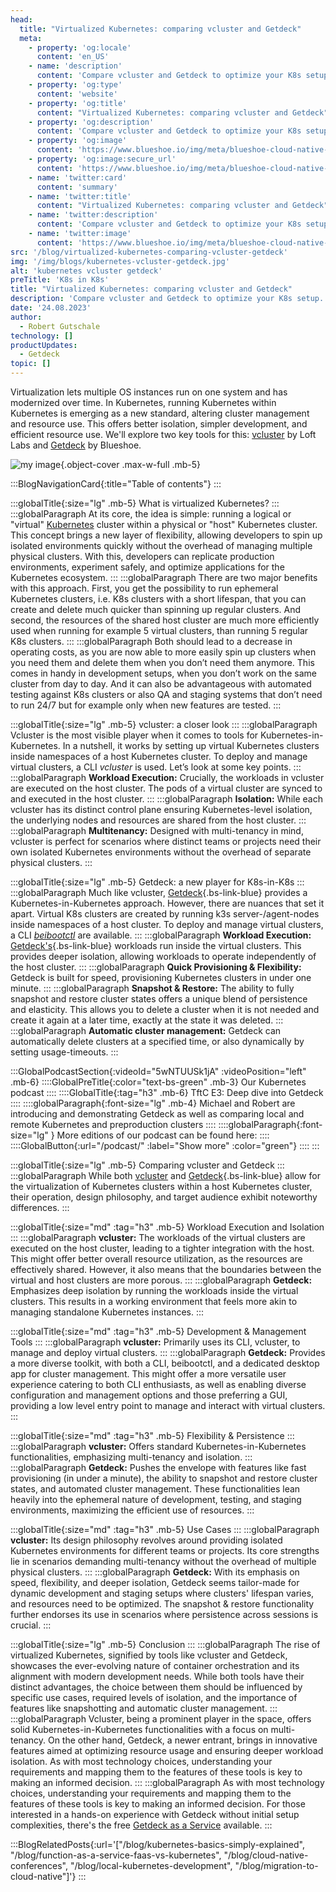 ```yaml
---
head:
  title: "Virtualized Kubernetes: comparing vcluster and Getdeck"
  meta:
    - property: 'og:locale'
      content: 'en_US'
    - name: 'description'
      content: 'Compare vcluster and Getdeck to optimize your K8s setup. Learn how virtualized K8s boosts resource use, reduces costs, and streamlines development.'
    - property: 'og:type'
      content: 'website'
    - property: 'og:title'
      content: "Virtualized Kubernetes: comparing vcluster and Getdeck"
    - property: 'og:description'
      content: 'Compare vcluster and Getdeck to optimize your K8s setup. Learn how virtualized K8s boosts resource use, reduces costs, and streamlines development.'
    - property: 'og:image'
      content: 'https://www.blueshoe.io/img/meta/blueshoe-cloud-native-devlopment.png'
    - property: 'og:image:secure_url'
      content: 'https://www.blueshoe.io/img/meta/blueshoe-cloud-native-devlopment.png'
    - name: 'twitter:card'
      content: 'summary'
    - name: 'twitter:title'
      content: "Virtualized Kubernetes: comparing vcluster and Getdeck"
    - name: 'twitter:description'
      content: 'Compare vcluster and Getdeck to optimize your K8s setup. Learn how virtualized K8s boosts resource use, reduces costs, and streamlines development.'
    - name: 'twitter:image'
      content: 'https://www.blueshoe.io/img/meta/blueshoe-cloud-native-devlopment.png'
src: '/blog/virtualized-kubernetes-comparing-vcluster-getdeck'
img: '/img/blogs/kubernetes-vcluster-getdeck.jpg'
alt: 'kubernetes vcluster getdeck'
preTitle: 'K8s in K8s'
title: "Virtualized Kubernetes: comparing vcluster and Getdeck"
description: 'Compare vcluster and Getdeck to optimize your K8s setup. Learn how virtualized K8s boosts resource use, reduces costs, and streamlines development.'
date: '24.08.2023'
author:
  - Robert Gutschale
technology: []
productUpdates:
  - Getdeck
topic: []
---
```

Virtualization lets multiple OS instances run on one system and has modernized over time. In Kubernetes, running Kubernetes within Kubernetes is emerging as a new standard, altering cluster management and resource use. This offers better isolation, simpler development, and efficient resource use. We'll explore two key tools for this: <a href="https://www.vcluster.com/" class="text-bs-blue hover:underline hover:decoration-bs-blue hover:decoration-solid" target="_blank">vcluster</a> by Loft Labs and <a href="https://getdeck.dev/" class="text-bs-blue hover:underline hover:decoration-bs-blue hover:decoration-solid" target="_blank">Getdeck</a> by Blueshoe.
<!--more-->

![my image](/img/blogs/kubernetes-vcluster-getdeck.jpg){.object-cover .max-w-full .mb-5}

:::BlogNavigationCard{:title="Table of contents"}
:::

:::globalTitle{:size="lg" .mb-5}
What is virtualized Kubernetes?
:::
:::globalParagraph
At its core, the idea is simple: running a logical or "virtual" <a href="https://kubernetes.io/de/docs/concepts/overview/what-is-kubernetes/" class="text-bs-blue hover:underline hover:decoration-bs-blue hover:decoration-solid" target="_blank">Kubernetes</a> cluster within a physical or "host" Kubernetes cluster. This concept brings a new layer of flexibility, allowing developers to spin up isolated environments quickly without the overhead of managing multiple physical clusters. With this, developers can replicate production environments, experiment safely, and optimize applications for the Kubernetes ecosystem.
:::
:::globalParagraph
There are two major benefits with this approach. First, you get the possibility to run ephemeral Kubernetes clusters, i.e. K8s clusters with a short lifespan, that you can create and delete much quicker than spinning up regular clusters. And second, the resources of the shared host cluster are much more efficiently used when running for example 5 virtual clusters, than running 5 regular K8s clusters.
:::
:::globalParagraph
Both should lead to a decrease in operating costs, as you are now able to more easily spin up clusters when you need them and delete them when you don’t need them anymore. This comes in handy in development setups, when you don’t work on the same cluster from day to day. And it can also be advantageous with automated testing against K8s clusters or also QA and staging systems that don’t need to run 24/7 but for example only when new features are tested.
:::

:::globalTitle{:size="lg" .mb-5}
vcluster: a closer look
:::
:::globalParagraph
Vcluster is the most visible player when it comes to tools for Kubernetes-in-Kubernetes. In a nutshell, it works by setting up virtual Kubernetes clusters inside namespaces of a host Kubernetes cluster. To deploy and manage virtual clusters, a CLI _vcluster_ is used. Let’s look at some key points.
:::
:::globalParagraph
**Workload Execution:** Crucially, the workloads in vcluster are executed on the host cluster. The pods of a virtual cluster are synced to and executed in the host cluster.
:::
:::globalParagraph
**Isolation:** While each vcluster has its distinct control plane ensuring Kubernetes-level isolation, the underlying nodes and resources are shared from the host cluster.
:::
:::globalParagraph
**Multitenancy:** Designed with multi-tenancy in mind, vcluster is perfect for scenarios where distinct teams or projects need their own isolated Kubernetes environments without the overhead of separate physical clusters.
:::

:::globalTitle{:size="lg" .mb-5}
Getdeck: a new player for K8s-in-K8s
:::
:::globalParagraph
Much like vcluster, [Getdeck](/products){.bs-link-blue} provides a Kubernetes-in-Kubernetes approach. However, there are nuances that set it apart. Virtual K8s clusters are created by running k3s server-/agent-nodes inside namespaces of a host cluster. To deploy and manage virtual clusters, a CLI _<a href="https://github.com/Getdeck/beiboot" class="text-bs-blue hover:underline hover:decoration-bs-blue hover:decoration-solid" target="_blank">beibootctl</a>_ are available.
:::
:::globalParagraph
**Workload Execution:**  [Getdeck's](/products){.bs-link-blue} workloads run inside the virtual clusters. This provides deeper isolation, allowing workloads to operate independently of the host cluster.
:::
:::globalParagraph
**Quick Provisioning & Flexibility:** Getdeck is built for speed, provisioning Kubernetes clusters in under one minute.
:::
:::globalParagraph
**Snapshot & Restore:** The ability to fully snapshot and restore cluster states offers a unique blend of persistence and elasticity. This allows you to delete a cluster when it is not needed and create it again at a later time, exactly at the state it was deleted.
:::
:::globalParagraph
**Automatic cluster management:** Getdeck can automatically delete clusters at a specified time, or also dynamically by setting usage-timeouts.
:::


:::GlobalPodcastSection{:videoId="5wNTUUSk1jA" :videoPosition="left" .mb-6}
::::GlobalPreTitle{:color="text-bs-green" .mb-3}
Our Kubernetes podcast
::::
::::GlobalTitle{:tag="h3" .mb-6}
TftC E3: Deep dive into Getdeck
::::
::::globalParagraph{:font-size="lg" .mb-4}
Michael and Robert are introducing and demonstrating Getdeck as well as comparing local and remote Kubernetes and preproduction clusters
::::
::::globalParagraph{:font-size="lg" }
More editions of our podcast can be found here:
::::
::::GlobalButton{:url="/podcast/" :label="Show more" :color="green"}
::::
:::


:::globalTitle{:size="lg" .mb-5}
Comparing vcluster and Getdeck
:::
:::globalParagraph
While both <a href="https://www.vcluster.com/" class="text-bs-blue hover:underline hover:decoration-bs-blue hover:decoration-solid" target="_blank">vcluster</a> and [Getdeck](/products){.bs-link-blue} allow for the virtualization of Kubernetes clusters within a host Kubernetes cluster, their operation, design philosophy, and target audience exhibit noteworthy differences.
:::

:::globalTitle{:size="md" :tag="h3" .mb-5}
Workload Execution and Isolation
:::
:::globalParagraph
**vcluster:** The workloads of the virtual clusters are executed on the host cluster, leading to a tighter integration with the host. This might offer better overall resource utilization, as the resources are effectively shared. However, it also means that the boundaries between the virtual and host clusters are more porous.
:::
:::globalParagraph
**Getdeck:** Emphasizes deep isolation by running the workloads inside the virtual clusters. This results in a working environment that feels more akin to managing standalone Kubernetes instances.
:::

:::globalTitle{:size="md" :tag="h3" .mb-5}
Development & Management Tools
:::
:::globalParagraph
**vcluster:** Primarily uses its CLI, vcluster, to manage and deploy virtual clusters.
:::
:::globalParagraph
**Getdeck:** Provides a more diverse toolkit, with both a CLI, beibootctl, and a dedicated desktop app for cluster management. This might offer a more versatile user experience catering to both CLI enthusiasts, as well as enabling diverse configuration and management options and those preferring a GUI, providing a low level entry point to manage and interact with virtual clusters.
:::

:::globalTitle{:size="md" :tag="h3" .mb-5}
Flexibility & Persistence
:::
:::globalParagraph
**vcluster:** Offers standard Kubernetes-in-Kubernetes functionalities, emphasizing multi-tenancy and isolation.
:::
:::globalParagraph
**Getdeck:** Pushes the envelope with features like fast provisioning (in under a minute), the ability to snapshot and restore cluster states, and automated cluster management. These functionalities lean heavily into the ephemeral nature of development, testing, and staging environments, maximizing the efficient use of resources.
:::

:::globalTitle{:size="md" :tag="h3" .mb-5}
Use Cases
:::
:::globalParagraph
**vcluster:** Its design philosophy revolves around providing isolated Kubernetes environments for different teams or projects. Its core strengths lie in scenarios demanding multi-tenancy without the overhead of multiple physical clusters.
:::
:::globalParagraph
**Getdeck:** With its emphasis on speed, flexibility, and deeper isolation, Getdeck seems tailor-made for dynamic development and staging setups where clusters' lifespan varies, and resources need to be optimized. The snapshot & restore functionality further endorses its use in scenarios where persistence across sessions is crucial.
:::

:::globalTitle{:size="lg" .mb-5}
Conclusion
:::
:::globalParagraph
The rise of virtualized Kubernetes, signified by tools like vcluster and Getdeck, showcases the ever-evolving nature of container orchestration and its alignment with modern development needs. While both tools have their distinct advantages, the choice between them should be influenced by specific use cases, required levels of isolation, and the importance of features like snapshotting and automatic cluster management.
:::
:::globalParagraph
Vcluster, being a prominent player in the space, offers solid Kubernetes-in-Kubernetes functionalities with a focus on multi-tenancy. On the other hand, Getdeck, a newer entrant, brings in innovative features aimed at optimizing resource usage and ensuring deeper workload isolation. As with most technology choices, understanding your requirements and mapping them to the features of these tools is key to making an informed decision.
:::
:::globalParagraph
As with most technology choices, understanding your requirements and mapping them to the features of these tools is key to making an informed decision. For those interested in a hands-on experience with Getdeck without initial setup complexities, there's the free <a href="https://getdeck.dev/docs/getdeck-as-a-service/" class="text-bs-blue hover:underline hover:decoration-bs-blue hover:decoration-solid" target="_blank">Getdeck as a Service</a> available.
:::


:::BlogRelatedPosts{:url='["/blog/kubernetes-basics-simply-explained", "/blog/function-as-a-service-faas-vs-kubernetes", "/blog/cloud-native-conferences", "/blog/local-kubernetes-development", "/blog/migration-to-cloud-native"]'}
:::
